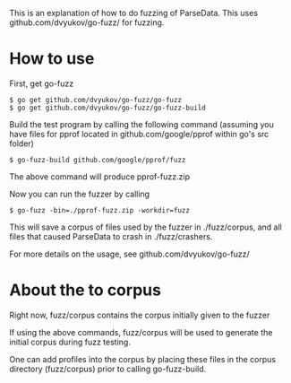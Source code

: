 This is an explanation of how to do fuzzing of ParseData. This uses github.com/dvyukov/go-fuzz/ for fuzzing.

# How to use
First, get go-fuzz
```
$ go get github.com/dvyukov/go-fuzz/go-fuzz
$ go get github.com/dvyukov/go-fuzz/go-fuzz-build
```

Build the test program by calling the following command
(assuming you have files for pprof located in github.com/google/pprof within go's src folder)

```
$ go-fuzz-build github.com/google/pprof/fuzz
```
The above command will produce pprof-fuzz.zip


Now you can run the fuzzer by calling

```
$ go-fuzz -bin=./pprof-fuzz.zip -workdir=fuzz
```

This will save a corpus of files used by the fuzzer in ./fuzz/corpus, and
all files that caused ParseData to crash in ./fuzz/crashers.

For more details on the usage, see github.com/dvyukov/go-fuzz/

# About the to corpus

Right now, fuzz/corpus contains the corpus initially given to the fuzzer

If using the above commands, fuzz/corpus will be used to generate the initial corpus during fuzz testing.

One can add profiles into the corpus by placing these files in the corpus directory (fuzz/corpus)
prior to calling go-fuzz-build.
